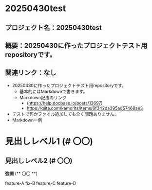 # 20250430test

## プロジェクト名：20250430test
## 概要：20250430に作ったプロジェクトテスト用repositoryです。
## 関連リンク：なし

* 20250430に作ったプロジェクトテスト用repositoryです。
  * 基本的にはMarkdownで書きます。
  * Markdown記法のリンク
    * (https://help.docbase.io/posts/13697)
    * https://qiita.com/kamorits/items/6f342da395ad57468ae3
* テストで何かファイル追加しても全く問題ありません。
* Markdown一例
# 見出しレベル1 (# 〇〇)
## 見出しレベル2 (# 〇〇)

**強調** (** 〇〇 **)

feature-A
fix-B
feature-C
feature-D
